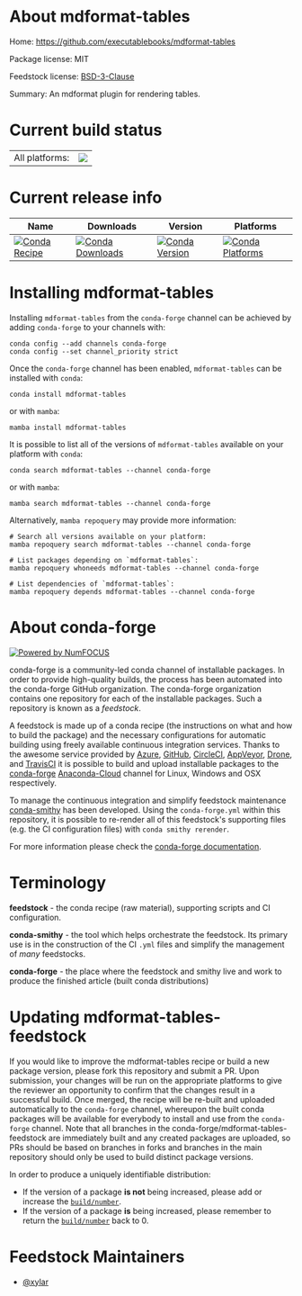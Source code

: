 About mdformat-tables
=====================

Home: https://github.com/executablebooks/mdformat-tables

Package license: MIT

Feedstock license: [BSD-3-Clause](https://github.com/conda-forge/mdformat-tables-feedstock/blob/main/LICENSE.txt)

Summary: An mdformat plugin for rendering tables.

Current build status
====================


<table><tr><td>All platforms:</td>
    <td>
      <a href="https://dev.azure.com/conda-forge/feedstock-builds/_build/latest?definitionId=18667&branchName=main">
        <img src="https://dev.azure.com/conda-forge/feedstock-builds/_apis/build/status/mdformat-tables-feedstock?branchName=main">
      </a>
    </td>
  </tr>
</table>

Current release info
====================

| Name | Downloads | Version | Platforms |
| --- | --- | --- | --- |
| [![Conda Recipe](https://img.shields.io/badge/recipe-mdformat--tables-green.svg)](https://anaconda.org/conda-forge/mdformat-tables) | [![Conda Downloads](https://img.shields.io/conda/dn/conda-forge/mdformat-tables.svg)](https://anaconda.org/conda-forge/mdformat-tables) | [![Conda Version](https://img.shields.io/conda/vn/conda-forge/mdformat-tables.svg)](https://anaconda.org/conda-forge/mdformat-tables) | [![Conda Platforms](https://img.shields.io/conda/pn/conda-forge/mdformat-tables.svg)](https://anaconda.org/conda-forge/mdformat-tables) |

Installing mdformat-tables
==========================

Installing `mdformat-tables` from the `conda-forge` channel can be achieved by adding `conda-forge` to your channels with:

```
conda config --add channels conda-forge
conda config --set channel_priority strict
```

Once the `conda-forge` channel has been enabled, `mdformat-tables` can be installed with `conda`:

```
conda install mdformat-tables
```

or with `mamba`:

```
mamba install mdformat-tables
```

It is possible to list all of the versions of `mdformat-tables` available on your platform with `conda`:

```
conda search mdformat-tables --channel conda-forge
```

or with `mamba`:

```
mamba search mdformat-tables --channel conda-forge
```

Alternatively, `mamba repoquery` may provide more information:

```
# Search all versions available on your platform:
mamba repoquery search mdformat-tables --channel conda-forge

# List packages depending on `mdformat-tables`:
mamba repoquery whoneeds mdformat-tables --channel conda-forge

# List dependencies of `mdformat-tables`:
mamba repoquery depends mdformat-tables --channel conda-forge
```


About conda-forge
=================

[![Powered by
NumFOCUS](https://img.shields.io/badge/powered%20by-NumFOCUS-orange.svg?style=flat&colorA=E1523D&colorB=007D8A)](https://numfocus.org)

conda-forge is a community-led conda channel of installable packages.
In order to provide high-quality builds, the process has been automated into the
conda-forge GitHub organization. The conda-forge organization contains one repository
for each of the installable packages. Such a repository is known as a *feedstock*.

A feedstock is made up of a conda recipe (the instructions on what and how to build
the package) and the necessary configurations for automatic building using freely
available continuous integration services. Thanks to the awesome service provided by
[Azure](https://azure.microsoft.com/en-us/services/devops/), [GitHub](https://github.com/),
[CircleCI](https://circleci.com/), [AppVeyor](https://www.appveyor.com/),
[Drone](https://cloud.drone.io/welcome), and [TravisCI](https://travis-ci.com/)
it is possible to build and upload installable packages to the
[conda-forge](https://anaconda.org/conda-forge) [Anaconda-Cloud](https://anaconda.org/)
channel for Linux, Windows and OSX respectively.

To manage the continuous integration and simplify feedstock maintenance
[conda-smithy](https://github.com/conda-forge/conda-smithy) has been developed.
Using the ``conda-forge.yml`` within this repository, it is possible to re-render all of
this feedstock's supporting files (e.g. the CI configuration files) with ``conda smithy rerender``.

For more information please check the [conda-forge documentation](https://conda-forge.org/docs/).

Terminology
===========

**feedstock** - the conda recipe (raw material), supporting scripts and CI configuration.

**conda-smithy** - the tool which helps orchestrate the feedstock.
                   Its primary use is in the construction of the CI ``.yml`` files
                   and simplify the management of *many* feedstocks.

**conda-forge** - the place where the feedstock and smithy live and work to
                  produce the finished article (built conda distributions)


Updating mdformat-tables-feedstock
==================================

If you would like to improve the mdformat-tables recipe or build a new
package version, please fork this repository and submit a PR. Upon submission,
your changes will be run on the appropriate platforms to give the reviewer an
opportunity to confirm that the changes result in a successful build. Once
merged, the recipe will be re-built and uploaded automatically to the
`conda-forge` channel, whereupon the built conda packages will be available for
everybody to install and use from the `conda-forge` channel.
Note that all branches in the conda-forge/mdformat-tables-feedstock are
immediately built and any created packages are uploaded, so PRs should be based
on branches in forks and branches in the main repository should only be used to
build distinct package versions.

In order to produce a uniquely identifiable distribution:
 * If the version of a package **is not** being increased, please add or increase
   the [``build/number``](https://docs.conda.io/projects/conda-build/en/latest/resources/define-metadata.html#build-number-and-string).
 * If the version of a package **is** being increased, please remember to return
   the [``build/number``](https://docs.conda.io/projects/conda-build/en/latest/resources/define-metadata.html#build-number-and-string)
   back to 0.

Feedstock Maintainers
=====================

* [@xylar](https://github.com/xylar/)

